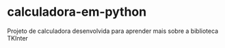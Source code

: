 # calculadora-em-python
 Projeto de calculadora desenvolvida para aprender mais sobre a biblioteca TKInter
